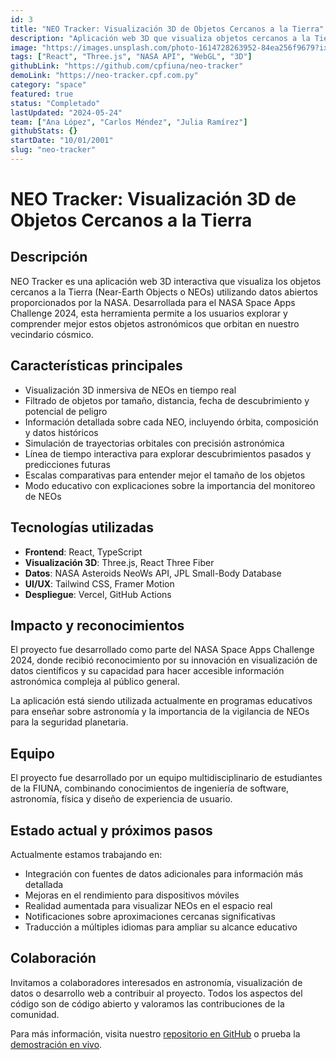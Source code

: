 ```yaml
---
id: 3
title: "NEO Tracker: Visualización 3D de Objetos Cercanos a la Tierra"
description: "Aplicación web 3D que visualiza objetos cercanos a la Tierra (NEOs) utilizando datos abiertos de la NASA."
image: "https://images.unsplash.com/photo-1614728263952-84ea256f9679?ixlib=rb-4.0.3&auto=format&fit=crop&w=800&q=80"
tags: ["React", "Three.js", "NASA API", "WebGL", "3D"]
githubLink: "https://github.com/cpfiuna/neo-tracker"
demoLink: "https://neo-tracker.cpf.com.py"
category: "space"
featured: true
status: "Completado"
lastUpdated: "2024-05-24"
team: ["Ana López", "Carlos Méndez", "Julia Ramírez"]
githubStats: {}
startDate: "10/01/2001"
slug: "neo-tracker"
---
```


# NEO Tracker: Visualización 3D de Objetos Cercanos a la Tierra

## Descripción

NEO Tracker es una aplicación web 3D interactiva que visualiza los objetos cercanos a la Tierra (Near-Earth Objects o NEOs) utilizando datos abiertos proporcionados por la NASA. Desarrollada para el NASA Space Apps Challenge 2024, esta herramienta permite a los usuarios explorar y comprender mejor estos objetos astronómicos que orbitan en nuestro vecindario cósmico.

## Características principales

- Visualización 3D inmersiva de NEOs en tiempo real
- Filtrado de objetos por tamaño, distancia, fecha de descubrimiento y potencial de peligro
- Información detallada sobre cada NEO, incluyendo órbita, composición y datos históricos
- Simulación de trayectorias orbitales con precisión astronómica
- Línea de tiempo interactiva para explorar descubrimientos pasados y predicciones futuras
- Escalas comparativas para entender mejor el tamaño de los objetos
- Modo educativo con explicaciones sobre la importancia del monitoreo de NEOs

## Tecnologías utilizadas

- **Frontend**: React, TypeScript
- **Visualización 3D**: Three.js, React Three Fiber
- **Datos**: NASA Asteroids NeoWs API, JPL Small-Body Database
- **UI/UX**: Tailwind CSS, Framer Motion
- **Despliegue**: Vercel, GitHub Actions

## Impacto y reconocimientos

El proyecto fue desarrollado como parte del NASA Space Apps Challenge 2024, donde recibió reconocimiento por su innovación en visualización de datos científicos y su capacidad para hacer accesible información astronómica compleja al público general.

La aplicación está siendo utilizada actualmente en programas educativos para enseñar sobre astronomía y la importancia de la vigilancia de NEOs para la seguridad planetaria.

## Equipo

El proyecto fue desarrollado por un equipo multidisciplinario de estudiantes de la FIUNA, combinando conocimientos de ingeniería de software, astronomía, física y diseño de experiencia de usuario.

## Estado actual y próximos pasos

Actualmente estamos trabajando en:

- Integración con fuentes de datos adicionales para información más detallada
- Mejoras en el rendimiento para dispositivos móviles
- Realidad aumentada para visualizar NEOs en el espacio real
- Notificaciones sobre aproximaciones cercanas significativas
- Traducción a múltiples idiomas para ampliar su alcance educativo

## Colaboración

Invitamos a colaboradores interesados en astronomía, visualización de datos o desarrollo web a contribuir al proyecto. Todos los aspectos del código son de código abierto y valoramos las contribuciones de la comunidad.

Para más información, visita nuestro [repositorio en GitHub](https://github.com/cpfiuna/neo-tracker) o prueba la [demostración en vivo](https://neo-tracker.cpf.com.py).
